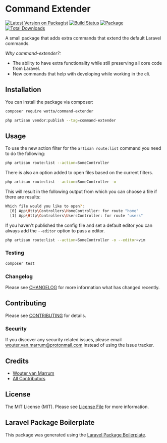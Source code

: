 # Command Extender

[![Latest Version on Packagist](https://img.shields.io/packagist/v/wotta/command-extender.svg?style=flat-square)](https://packagist.org/packages/wotta/command-extender)
[![Build Status](https://img.shields.io/travis/wotta/command-extender/master.svg?style=flat-square)](https://travis-ci.org/wotta/command-extender)
[![Package](https://github.com/wotta/command-extender/workflows/Package/badge.svg)](https://github.com/wotta/command-extender)
[![Total Downloads](https://img.shields.io/packagist/dt/wotta/command-extender.svg?style=flat-square)](https://packagist.org/packages/wotta/command-extender)

A small package that adds extra commands that extend the default Laravel commands.

*Why command-extender?:*
- The ability to have extra functionality while still preserving all core code from Laravel.
- New commands that help with developing while working in the cli. 

## Installation

You can install the package via composer:

```bash
composer require wotta/command-extender
```

```bash
php artisan vendor:publish --tag=command-extender
```

## Usage

To use the new action filter for the `artisan route:list` command you need to do the following:

```bash
php artisan route:list --action=SomeController
```

There is also an option added to open files based on the current filters.

```bash
php artisan route:list --action=SomeController -o
```

This will result in the following output from which you can choose a file if there are results:
```bash
Which file would you like to open?:
  [0] App\Http\Controllers\HomeController: for route "home"
  [1] App\Http\Controllers\UsersController: for route "users"
```

If you haven't published the config file and set a default editor you can always add the `--editor` option to pass a editor.

```bash
php artisan route:list --action=SomeController -o --editor=vim
```

### Testing

``` bash
composer test
```

### Changelog

Please see [CHANGELOG](CHANGELOG.md) for more information what has changed recently.

## Contributing

Please see [CONTRIBUTING](CONTRIBUTING.md) for details.

### Security

If you discover any security related issues, please email wouter.van.marrum@protonmail.com instead of using the issue tracker.

## Credits

- [Wouter van Marrum](https://github.com/wotta)
- [All Contributors](../../contributors)

## License

The MIT License (MIT). Please see [License File](LICENSE.md) for more information.

## Laravel Package Boilerplate

This package was generated using the [Laravel Package Boilerplate](https://laravelpackageboilerplate.com).
